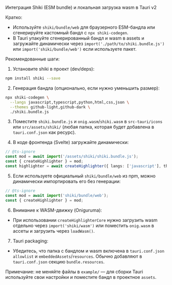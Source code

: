 Интеграция Shiki (ESM bundle) и локальная загрузка wasm в Tauri v2

Кратко:

- Используйте `shiki/bundle/web` для браузерного ESM-бандла или сгенерируйте кастомный бандл с `npx shiki-codegen`.
- В Tauri упакуйте сгенерированный бандл и wasm в assets и загружайте динамически через `import('./path/to/shiki.bundle.js')` или `import('shiki/bundle/web')` если используете пакет.

Рекомендованные шаги:

1. Установите shiki в проект (dev/deps):

```bash
npm install shiki --save
```

2. Генерация бандла (опционально, если нужно уменьшить размер):

```bash
npx shiki-codegen \
  --langs javascript,typescript,python,html,css,json \
  --themes github-light,github-dark \
  ./shiki.bundle.js
```

3. Поместите `shiki.bundle.js` и `onig.wasm`/`shiki.wasm` в `src-tauri/icons` или `src/assets/shiki/` (любая папка, которая будет добавлена в `tauri.conf.json` как ресурс).

4. В коде фронтенда (Svelte) загружайте динамически:

```ts
// @ts-ignore
const mod = await import('/assets/shiki/shiki.bundle.js');
const { createHighlighter } = mod;
const highlighter = await createHighlighter({ langs: ['javascript'], themes: ['github-dark'] });
```

5. Если используете официальный `shiki/bundle/web` из npm, можно динамически импортировать его без генерации:

```ts
// @ts-ignore
const mod = await import('shiki/bundle/web');
const { createHighlighter } = mod;
```

6. Внимание к WASM-движку (Oniguruma):

- При использовании `createHighlighterCore` нужно загрузить wasm отдельно через `import('shiki/wasm')` или поместить `onig.wasm` в ассеты и загрузить через `loadWasm()`.

7. Tauri packaging:

- Убедитесь, что папка с бандлом и wasm включена в `tauri.conf.json` `allowlist` и `embeddedAssets`/`resources`. Обычно добавляют в `tauri.conf.json` секцию `bundle.resources`.

Примечание: не меняйте файлы в `example/` — для сборки Tauri используйте свои настройки и поместите бандл в проектное `assets`.






